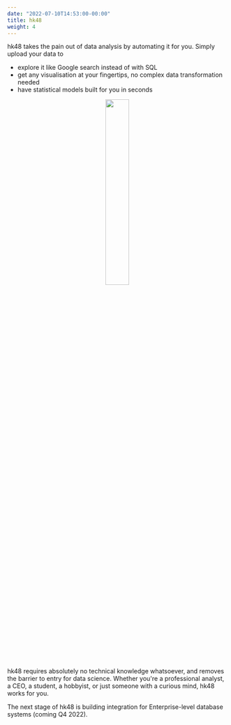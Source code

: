 ```yaml
---
date: "2022-07-10T14:53:00-00:00"
title: hk48
weight: 4
---
```


hk48 takes the pain out of data analysis by automating it for you. Simply upload your data to
- explore it like Google search instead of with SQL
- get any visualisation at your fingertips, no complex data transformation needed
- have statistical models built for you in seconds

<p align="center" width="100%">
 <img width=33% src="Original.png">
</p>

hk48 requires absolutely no technical knowledge whatsoever, and removes the barrier to entry for data science. Whether you're a professional analyst, a CEO, a student, a hobbyist, or just someone with a curious mind, hk48 works for you.

The next stage of hk48 is building integration for Enterprise-level database systems (coming Q4 2022).
